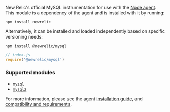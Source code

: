 New Relic's official MySQL instrumentation for use with the
[Node agent](https://github.com/newrelic/node-newrelic). This module is a
dependency of the agent and is installed with it by running:

```
npm install newrelic
```

Alternatively, it can be installed and loaded independently based on specific
versioning needs:

```
npm install @newrelic/mysql
```
```js
// index.js
require('@newrelic/mysql')
```

### Supported modules

- [`mysql`](https://www.npmjs.com/package/mysql)
- [`mysql2`](https://www.npmjs.com/package/mysql2)

For more information, please see the agent [installation guide][1], and
[compatibility and requirements][2].

[1]: https://docs.newrelic.com/docs/agents/nodejs-agent/installation-configuration/install-nodejs-agent
[2]: https://docs.newrelic.com/docs/agents/nodejs-agent/getting-started/compatibility-requirements-nodejs-agent
